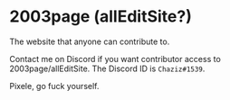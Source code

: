 # 2003page (allEditSite?)
The website that anyone can contribute to.

Contact me on Discord if you want contributor access to 2003page/allEditSite. The Discord ID is ``Chaziz#1539``.


Pixele, go fuck yourself.
